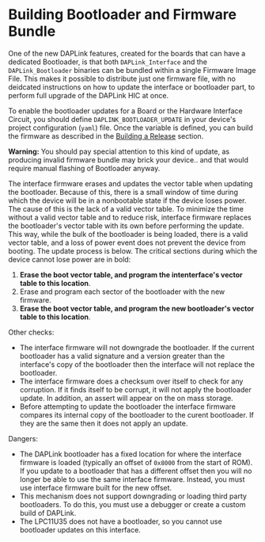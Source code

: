 # Building Bootloader and Firmware Bundle

One of the new DAPLink features, created for the boards that can have a dedicated Bootloader, is that both `DAPLink_Interface` and the `DAPLink_Bootloader` binaries can be bundled within a single Firmware Image File. This makes it possible to distribute just one firmware file, with no deidcated instructions on how to update the interface or bootloader part, to perform full upgrade of the DAPLink HIC at once.

To enable the bootloader updates for a Board or the Hardware Interface Circuit, you should define `DAPLINK_BOOTLOADER_UPDATE` in your device's project configuration (`yaml`) file. Once the variable is defined, you can build the firmware as described in the [Building a Release](daplink_build_release.md) section.

**Warning:** You should pay special attention to this kind of update, as producing invalid firmware bundle may brick your device.. and that would require manual flashing of Bootloader anyway.

The interface firmware erases and updates the vector table when updating the bootloader. Because of this, there is a small window of time during which the device will be in a nonbootable state if the device loses power. The cause of this is the lack of a valid vector table. To minimize the time without a valid vector table and to reduce risk, interface firmware replaces the bootloader's vector table with its own before performing the update. This way, while the bulk of the bootloader is being loaded, there is a valid vector table, and a loss of power event does not prevent the device from booting. The update process is below. The critical sections during which the device cannot lose power are in bold:
1. **Erase the boot vector table, and program the intenterface's vector table to this location**.
1. Erase and program each sector of the bootloader with the new firmware.
1. **Erase the boot vector table, and program the new bootloader's vector table to this location**.

Other checks:
* The interface firmware will not downgrade the bootloader. If the current bootloader has a valid signature and a version greater than the interface's copy of the bootloader then the interface will not replace the bootloader.
* The interface firmware does a checksum over itself to check for any corruption. If it finds itself to be corrupt, it will not apply the bootloader update. In addition, an assert will appear on the on mass storage.
* Before attempting to update the bootloader the interface firmware compares its internal copy of the bootloader to the curent bootloader. If they are the same then it does not apply an update.

Dangers:
* The DAPLink bootloader has a fixed location for where the interface firmware is loaded (typically an offset of `0x8000` from the start of ROM). If you update to a bootloader that has a different offset then you will no longer be able to use the same interface firmware. Instead, you must use interface firmware built for the new offset.
* This mechanism does not support downgrading or loading third party bootloaders. To do this, you must use a debugger or create a custom build of DAPLink.
* The LPC11U35 does not have a bootloader, so you cannot use bootloader updates on this interface.
